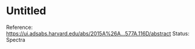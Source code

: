 # Untitled

Reference: https://ui.adsabs.harvard.edu/abs/2015A%26A...577A.116D/abstract
Status: Spectra
